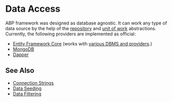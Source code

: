 # Data Access

ABP framework was designed as database agnostic. It can work any type of data source by the help of the [repository](Repositories.md) and [unit of work](Unit-Of-Work.md) abstractions. Currently, the following providers are implemented as official:

* [Entity Framework Core](Entity-Framework-Core.md) (works with [various DBMS and providers](https://docs.microsoft.com/en-us/ef/core/providers/).)
* [MongoDB](MongoDB.md)
* [Dapper](Dapper.md)

## See Also

* [Connection Strings](Connection-Strings.md)
* [Data Seeding](Data-Seeding.md)
* [Data Filtering](Data-Filtering.md)